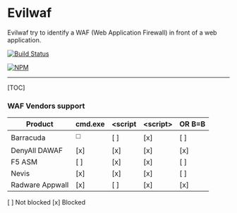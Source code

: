 # Evilwaf

Evilwaf try to identify a WAF (Web Application Firewall) in front of a web application.

[![Build Status](https://secure.travis-ci.org/eviltik/evilwaf.png)](http://travis-ci.org/eviltik/evilwaf)

[![NPM](https://nodei.co/npm-dl/evilwaf.png)](https://nodei.co/npm-dl/evilwaf/)

----

[TOC]

### WAF Vendors support


| Product          | cmd.exe  | &lt;script  | &lt;script&gt; | OR B=B |
 ----------------- | -------- | ----------- | -------------- | ------ |
| Barracuda        | :white_medium_square:      | [ ]         | [x]            | [ ]    |
| DenyAll DAWAF    | [x]      | [x]         | [x]            | [x]    |
| F5 ASM           | [ ]      | [x]         | [x]            | [ ]    |
| Nevis            | [x]      | [x]         | [x]            | [ ]    |
| Radware Appwall  | [x]      | [ ]         | [x]            | [x]    |


[ ] Not blocked
[x] Blocked

